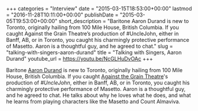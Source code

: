 +++
categories = "Interview"
date = "2015-03-15T18:53:00+00:00"
lastmod = "2016-11-28T10:11:00+00:00"
publishDate = "2015-03-05T19:53:00+00:00"
short_description = "Baritone Aaron Durand is new to Toronto, originally hailing from 100 Mile House, British Columbia. If you caught Against the Grain Theatre’s production of #UncleJohn, either in Banff, AB, or in Toronto, you caught his charmingly protective performance of Masetto. Aaron is a thoughtful guy, and he agreed to chat."
slug = "talking-with-singers-aaron-durand"
title = "Talking with Singers, Aaron Durand"
youtube_url = https://youtu.be/NcGLHuDvOAc
+++

Baritone [Aaron Durand](http://twitter.com/gingervanni) is new to Toronto, originally hailing from 100 Mile House, British Columbia. If you caught [Against the Grain Theatre](http://againstthegraintheatre.com/shows/unclejohn)'s production of *#UncleJohn*, either in Banff, AB, or in Toronto, you caught his charmingly protective performance of Masetto. Aaron is a thoughtful guy, and he agreed to chat. He talks about why he loves what he does, and what he learns from playing characters like the Masetto and Count Almaviva.
